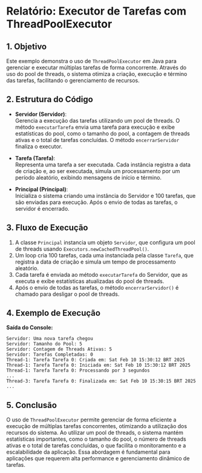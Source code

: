 # Relatório: Executor de Tarefas com ThreadPoolExecutor

## 1. Objetivo
Este exemplo demonstra o uso de `ThreadPoolExecutor` em Java para gerenciar e executar múltiplas tarefas de forma concorrente. Através do uso do pool de threads, o sistema otimiza a criação, execução e término das tarefas, facilitando o gerenciamento de recursos.

## 2. Estrutura do Código
- **Servidor (Servidor)**:  
  Gerencia a execução das tarefas utilizando um pool de threads. O método `executarTarefa` envia uma tarefa para execução e exibe estatísticas do pool, como o tamanho do pool, a contagem de threads ativas e o total de tarefas concluídas. O método `encerrarServidor` finaliza o executor.

- **Tarefa (Tarefa)**:  
  Representa uma tarefa a ser executada. Cada instância registra a data de criação e, ao ser executada, simula um processamento por um período aleatório, exibindo mensagens de início e término.

- **Principal (Principal)**:  
  Inicializa o sistema criando uma instância do Servidor e 100 tarefas, que são enviadas para execução. Após o envio de todas as tarefas, o servidor é encerrado.

## 3. Fluxo de Execução
1. A classe `Principal` instancia um objeto `Servidor`, que configura um pool de threads usando `Executors.newCachedThreadPool()`.
2. Um loop cria 100 tarefas, cada uma instanciada pela classe `Tarefa`, que registra a data de criação e simula um tempo de processamento aleatório.
3. Cada tarefa é enviada ao método `executarTarefa` do Servidor, que as executa e exibe estatísticas atualizadas do pool de threads.
4. Após o envio de todas as tarefas, o método `encerrarServidor()` é chamado para desligar o pool de threads.

## 4. Exemplo de Execução
**Saída do Console:**
```text
Servidor: Uma nova tarefa chegou
Servidor: Tamanho do Pool: 5
Servidor: Contagem de Threads Ativas: 5
Servidor: Tarefas Completadas: 0
Thread-1: Tarefa Tarefa 0: Criada em: Sat Feb 10 15:30:12 BRT 2025
Thread-1: Tarefa Tarefa 0: Iniciada em: Sat Feb 10 15:30:12 BRT 2025
Thread-1: Tarefa Tarefa 0: Processando por 3 segundos
...
Thread-3: Tarefa Tarefa 0: Finalizada em: Sat Feb 10 15:30:15 BRT 2025
...
```

## 5. Conclusão
O uso de `ThreadPoolExecutor` permite gerenciar de forma eficiente a execução de múltiplas tarefas concorrentes, otimizando a utilização dos recursos do sistema. Ao utilizar um pool de threads, o sistema mantém estatísticas importantes, como o tamanho do pool, o número de threads ativas e o total de tarefas concluídas, o que facilita o monitoramento e a escalabilidade da aplicação. Essa abordagem é fundamental para aplicações que requerem alta performance e gerenciamento dinâmico de tarefas.

